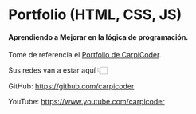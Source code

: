 # Portfolio (HTML, CSS, JS)

#### Aprendiendo a Mejorar en la lógica de programación.

Tomé de referencia el [Portfolio de CarpiCoder](https://github.com/carpicoder/portfolio-carpi).

Sus redes van a estar aquí 👇🏻

GitHub: https://github.com/carpicoder

YouTube: https://www.youtube.com/carpicoder